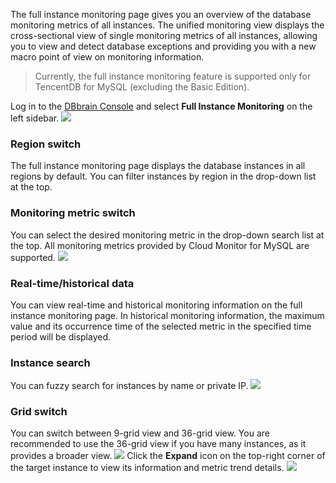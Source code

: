 The full instance monitoring page gives you an overview of the database monitoring metrics of all instances. The unified monitoring view displays the cross-sectional view of single monitoring metrics of all instances, allowing you to view and detect database exceptions and providing you with a new macro point of view on monitoring information.

>Currently, the full instance monitoring feature is supported only for TencentDB for MySQL (excluding the Basic Edition).

Log in to the [DBbrain Console](https://console.cloud.tencent.com/dbbrain/monitor) and select **Full Instance Monitoring** on the left sidebar.
![](https://main.qcloudimg.com/raw/d7b22e89d25f6d822de4e570d53eda8e.png)


### Region switch
The full instance monitoring page displays the database instances in all regions by default. You can filter instances by region in the drop-down list at the top.

### Monitoring metric switch
You can select the desired monitoring metric in the drop-down search list at the top. All monitoring metrics provided by Cloud Monitor for MySQL are supported.
![](https://main.qcloudimg.com/raw/ce4c7c26e7c618845fc9ddb6276263ae.png)

### Real-time/historical data
You can view real-time and historical monitoring information on the full instance monitoring page. In historical monitoring information, the maximum value and its occurrence time of the selected metric in the specified time period will be displayed.

### Instance search
You can fuzzy search for instances by name or private IP.
![](https://main.qcloudimg.com/raw/241e040880bf5324b3a1861d603f47d5.png)

### Grid switch
You can switch between 9-grid view and 36-grid view. You are recommended to use the 36-grid view if you have many instances, as it provides a broader view.
![](https://main.qcloudimg.com/raw/965023f85765eb9bd42701d306db4557.png)
Click the **Expand** icon on the top-right corner of the target instance to view its information and metric trend details.
![](https://main.qcloudimg.com/raw/d2c9e484f0e7ca0d9104d66bafd0d5a9.png)
